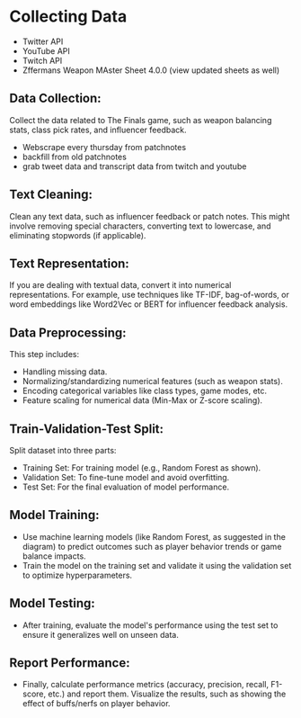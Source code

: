 # Collecting Data
- Twitter API
- YouTube API
- Twitch API
- Zffermans Weapon MAster Sheet 4.0.0 (view updated sheets as well)

## Data Collection:
Collect the data related to The Finals game, such as weapon balancing stats, class pick rates, and influencer feedback.
- Webscrape every thursday from patchnotes
- backfill from old patchnotes
- grab tweet data and transcript data from twitch and youtube

## Text Cleaning:
Clean any text data, such as influencer feedback or patch notes. This might involve removing special characters, converting text to lowercase, and eliminating stopwords (if applicable).

## Text Representation:
If you are dealing with textual data, convert it into numerical representations. For example, use techniques like TF-IDF, bag-of-words, or word embeddings like Word2Vec or BERT for influencer feedback analysis.

## Data Preprocessing:
This step includes:
- Handling missing data.
- Normalizing/standardizing numerical features (such as weapon stats).
- Encoding categorical variables like class types, game modes, etc.
- Feature scaling for numerical data (Min-Max or Z-score scaling).

## Train-Validation-Test Split:
Split dataset into three parts:
- Training Set: For training model (e.g., Random Forest as shown).
- Validation Set: To fine-tune model and avoid overfitting.
- Test Set: For the final evaluation of model performance.

## Model Training:
- Use machine learning models (like Random Forest, as suggested in the diagram) to predict outcomes such as player behavior trends or game balance impacts. 
- Train the model on the training set and validate it using the validation set to optimize hyperparameters.

## Model Testing:
- After training, evaluate the model's performance using the test set to ensure it generalizes well on unseen data.

## Report Performance:
- Finally, calculate performance metrics (accuracy, precision, recall, F1-score, etc.) and report them. Visualize the results, such as showing the effect of buffs/nerfs on player behavior.